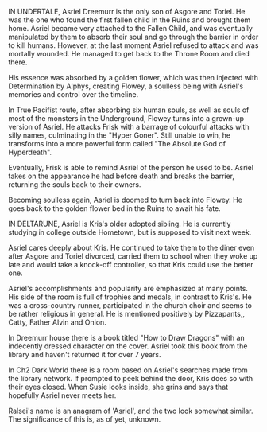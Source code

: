 IN UNDERTALE, Asriel Dreemurr is the only son of Asgore and Toriel. He was the one who found the <a onclick="loadFile('The Fallen Child (Chara).md')">first fallen child</a> in the Ruins and brought them home. Asriel became very attached to the Fallen Child, and was eventually manipulated by them to absorb their <a onclick="loadFile('Souls.md')">soul</a> and go through the barrier in order to kill humans. However, at the last moment Asriel refused to attack and was mortally wounded. He managed to get back to the Throne Room and died there. 

His essence was absorbed by a golden flower, which was then injected with <a onclick="loadFile('Determination.md')">Determination</a> by <a onclick="loadFile('Alphys.md')">Alphys</a>, creating <a onclick="loadFile('Flowey.md')">Flowey</a>, a soulless being with Asriel's memories and control over the timeline.

In True Pacifist route, after absorbing <a onclick="loadFile('Six Humans.md')">six human souls</a>, as well as souls of most of the monsters in the Underground, Flowey turns into a grown-up version of Asriel. He attacks Frisk with a barrage of colourful attacks with silly names, culminating in the "Hyper Goner". Still unable to win, he transforms into a more powerful form called "The Absolute God of Hyperdeath".

Eventually, Frisk is able to remind Asriel of the person he used to be. Asriel takes on the appearance he had before death and breaks the barrier, returning the souls back to their owners.

Becoming soulless again, Asriel is doomed to turn back into Flowey. He goes back to the golden flower bed in the Ruins to await his fate.

IN DELTARUNE, Asriel is Kris's older adopted sibling. He is currently studying in college outside Hometown, but is supposed to visit next week.

Asriel cares deeply about Kris. He continued to take them to the diner even after <a onclick="loadFile('Asgore.md')">Asgore</a> and <a onclick="loadFile('Toriel.md')">Toriel</a> divorced, carried them to school when they woke up late and would take a knock-off controller, so that Kris could use the better one. 

Asriel's accomplishments and popularity are emphasized at many points. His side of the room is full of trophies and medals, in contrast to Kris's. He was a cross-country runner, participated in the <a onclick="loadFile('Church.md')">church</a> choir and seems to be rather religious in general. He is mentioned positively by Pizzapants,, Catty, <a onclick="loadFile('Father Alvin.md')">Father Alvin</a> and <a onclick="loadFile('Onion.md')">Onion</a>.

In Dreemurr house there is a book titled "How to Draw Dragons" with an indecently dressed character on the cover. Asriel took this book from the library and haven't returned it for over 7 years.

In Ch2 <a onclick="loadFile('Dark Worlds.md')">Dark World</a> there is a room based on Asriel's searches made from the library network. If prompted to peek behind the door, Kris does so with their eyes closed. When <a onclick="loadFile('Susie.md')">Susie</a> looks inside, she grins and says that hopefully Asriel never meets her.

<a onclick="loadFile('Ralsei.md')">Ralsei's</a> name is an anagram of 'Asriel', and the two look somewhat similar. The significance of this is, as of yet, unknown.